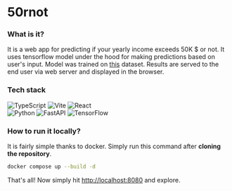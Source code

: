 # 50rnot

### What is it?

It is a web app for predicting if your yearly income exceeds 50K $ or not. It uses tensorflow model under the hood for making predictions based on user's input. Model was trained on [this](https://www.kaggle.com/datasets/uciml/adult-census-income) dataset. Results are served to the end user via web server and displayed in the browser.

### Tech stack

![TypeScript](https://img.shields.io/badge/typescript-%23007ACC.svg?style=for-the-badge&logo=typescript&logoColor=white)
![Vite](https://img.shields.io/badge/vite-%23646CFF.svg?style=for-the-badge&logo=vite&logoColor=white)
![React](https://img.shields.io/badge/react-%2320232a.svg?style=for-the-badge&logo=react&logoColor=%2361DAFB)  
![Python](https://img.shields.io/badge/python-3670A0?style=for-the-badge&logo=python&logoColor=ffdd54)
![FastAPI](https://img.shields.io/badge/FastAPI-005571?style=for-the-badge&logo=fastapi)
![TensorFlow](https://img.shields.io/badge/TensorFlow-%23FF6F00.svg?style=for-the-badge&logo=TensorFlow&logoColor=white)

### How to run it locally?

It is fairly simple thanks to docker. Simply run this command after **cloning the repository**.

```bash
docker compose up --build -d
```

That's all! Now simply hit [http://localhost:8080](http://localhost:8080) and explore.
